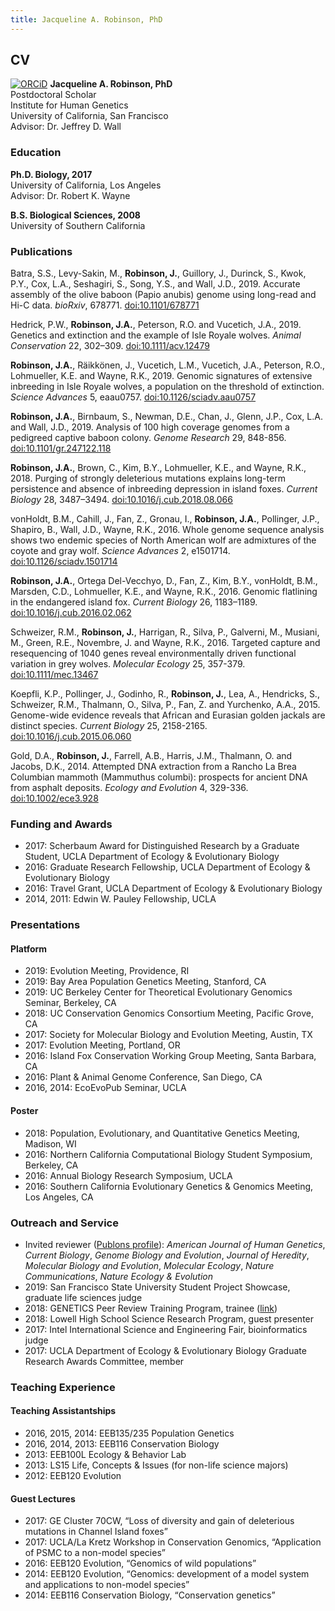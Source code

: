 ```yaml
---
title: Jacqueline A. Robinson, PhD
---
```


## CV

[![ORCiD](https://orcid.org/sites/default/files/images/orcid_16x16.png)](https://orcid.org/0000-0002-5556-815X) **Jacqueline A. Robinson, PhD**  
Postdoctoral Scholar  
Institute for Human Genetics  
University of California, San Francisco  
Advisor: Dr. Jeffrey D. Wall


### Education
**Ph.D. Biology, 2017**  
University of California, Los Angeles  
Advisor: Dr. Robert K. Wayne
  
**B.S. Biological Sciences, 2008**  
University of Southern California


### Publications
Batra, S.S., Levy-Sakin, M., **Robinson, J.**, Guillory, J., Durinck, S., Kwok, P.Y., Cox, L.A., Seshagiri, S., Song, Y.S., and Wall, J.D., 2019. Accurate assembly of the olive baboon (Papio anubis) genome using long-read and Hi-C data. *bioRxiv*, 678771. [doi:10.1101/678771](https://doi.org/10.1101/678771)

Hedrick, P.W., **Robinson, J.A.**, Peterson, R.O. and Vucetich, J.A., 2019. Genetics and extinction and the example of Isle Royale wolves. *Animal Conservation* 22, 302–309. [doi:10.1111/acv.12479](https://doi.org/10.1111/acv.12479)

**Robinson, J.A.**, Räikkönen, J., Vucetich, L.M., Vucetich, J.A., Peterson, R.O., Lohmueller, K.E. and Wayne, R.K., 2019. Genomic signatures of extensive inbreeding in Isle Royale wolves, a population on the threshold of extinction. *Science Advances* 5, eaau0757. [doi:10.1126/sciadv.aau0757](https://doi.org/10.1126/sciadv.aau0757)

**Robinson, J.A.**, Birnbaum, S., Newman, D.E., Chan, J., Glenn, J.P., Cox, L.A. and Wall, J.D., 2019. Analysis of 100 high coverage genomes from a pedigreed captive baboon colony. *Genome Research* 29, 848-856. [doi:10.1101/gr.247122.118](https://doi.org/10.1101/gr.247122.118)

**Robinson, J.A.**, Brown, C., Kim, B.Y., Lohmueller, K.E., and Wayne, R.K., 2018. Purging of strongly deleterious mutations explains long-term persistence and absence of inbreeding depression in island foxes. *Current Biology* 28, 3487–3494. [doi:10.1016/j.cub.2018.08.066](https://doi.org/10.1016/j.cub.2018.08.066)

vonHoldt, B.M., Cahill, J., Fan, Z., Gronau, I., **Robinson, J.A.**, Pollinger, J.P., Shapiro, B., Wall, J.D., Wayne, R.K., 2016. Whole genome sequence analysis shows two endemic species of North American wolf are admixtures of the coyote and gray wolf. *Science Advances* 2, e1501714. [doi:10.1126/sciadv.1501714](https://doi.org/10.1126/sciadv.1501714)

**Robinson, J.A.**, Ortega Del-Vecchyo, D., Fan, Z., Kim, B.Y., vonHoldt, B.M., Marsden, C.D., Lohmueller, K.E., and Wayne, R.K., 2016. Genomic flatlining in the endangered island fox. *Current Biology* 26, 1183–1189. [doi:10.1016/j.cub.2016.02.062](https://doi.org/10.1016/j.cub.2016.02.062)

Schweizer, R.M., **Robinson, J.**, Harrigan, R., Silva, P., Galverni, M., Musiani, M., Green, R.E., Novembre, J. and Wayne, R.K., 2016. Targeted capture and resequencing of 1040 genes reveal environmentally driven functional variation in grey wolves. *Molecular Ecology* 25, 357-379. [doi:10.1111/mec.13467](https://doi.org/10.1111/mec.13467)

Koepfli, K.P., Pollinger, J., Godinho, R., **Robinson, J.**, Lea, A., Hendricks, S., Schweizer, R.M., Thalmann, O., Silva, P., Fan, Z. and Yurchenko, A.A., 2015. Genome-wide evidence reveals that African and Eurasian golden jackals are distinct species. *Current Biology* 25, 2158-2165. [doi:10.1016/j.cub.2015.06.060](https://doi.org/10.1016/j.cub.2015.06.060)

Gold, D.A., **Robinson, J.**, Farrell, A.B., Harris, J.M., Thalmann, O. and Jacobs, D.K., 2014. Attempted DNA extraction from a Rancho La Brea Columbian mammoth (Mammuthus columbi): prospects for ancient DNA from asphalt deposits. *Ecology and Evolution* 4, 329-336. [doi:10.1002/ece3.928](https://doi.org/10.1002/ece3.928)


### Funding and Awards
- 2017: Scherbaum Award for Distinguished Research by a Graduate Student, UCLA Department of Ecology & Evolutionary Biology
- 2016: Graduate Research Fellowship, UCLA Department of Ecology & Evolutionary Biology
- 2016: Travel Grant, UCLA Department of Ecology & Evolutionary Biology 
- 2014, 2011: Edwin W. Pauley Fellowship, UCLA


### Presentations
#### Platform
- 2019: Evolution Meeting, Providence, RI
- 2019: Bay Area Population Genetics Meeting, Stanford, CA
- 2019: UC Berkeley Center for Theoretical Evolutionary Genomics Seminar, Berkeley, CA
- 2018: UC Conservation Genomics Consortium Meeting, Pacific Grove, CA
- 2017: Society for Molecular Biology and Evolution Meeting, Austin, TX
- 2017: Evolution Meeting, Portland, OR
- 2016: Island Fox Conservation Working Group Meeting, Santa Barbara, CA
- 2016: Plant & Animal Genome Conference, San Diego, CA
- 2016, 2014: EcoEvoPub Seminar, UCLA

#### Poster
- 2018: Population, Evolutionary, and Quantitative Genetics Meeting, Madison, WI
- 2016: Northern California Computational Biology Student Symposium, Berkeley, CA
- 2016: Annual Biology Research Symposium, UCLA
- 2016: Southern California Evolutionary Genetics & Genomics Meeting, Los Angeles, CA


### Outreach and Service
- Invited reviewer ([Publons profile](https://publons.com/a/1206609/)): *American Journal of Human Genetics*, *Current Biology*, *Genome Biology and Evolution*, *Journal of Heredity*, *Molecular Biology and Evolution*, *Molecular Ecology*, *Nature Communications*, *Nature Ecology & Evolution*
- 2019: San Francisco State University Student Project Showcase, graduate life sciences judge
- 2018: GENETICS Peer Review Training Program, trainee ([link](http://www.genetics.org/content/early-career-reviewers))
- 2018: Lowell High School Science Research Program, guest presenter
- 2017: Intel International Science and Engineering Fair, bioinformatics judge
- 2017: UCLA Department of Ecology & Evolutionary Biology Graduate Research Awards Committee, member


### Teaching Experience
#### Teaching Assistantships
- 2016, 2015, 2014: EEB135/235 Population Genetics
- 2016, 2014, 2013: EEB116 Conservation Biology
- 2013: EEB100L Ecology & Behavior Lab
- 2013: LS15 Life, Concepts & Issues (for non-life science majors)
- 2012: EEB120 Evolution

#### Guest Lectures
- 2017: GE Cluster 70CW, “Loss of diversity and gain of deleterious mutations in Channel Island foxes” 
- 2017: UCLA/La Kretz Workshop in Conservation Genomics, “Application of PSMC to a non-model species”
- 2016: EEB120 Evolution, “Genomics of wild populations”
- 2014: EEB120 Evolution, “Genomics: development of a model system and applications to non-model species”
- 2014: EEB116 Conservation Biology, “Conservation genetics”

